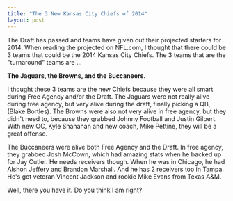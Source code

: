 ```yaml
---
title: "The 3 New Kansas City Chiefs of 2014"
layout: post
---
```


The Draft has passed and teams have given out their projected starters for 2014. When reading the projected on NFL.com, I thought that there could be 3 teams that could be the 2014 Kansas City Chiefs. The 3 teams that are the "turnaround" teams are ...

**The Jaguars, the Browns, and the Buccaneers.**

I thought these 3 teams are the new Chiefs because they were all smart during Free Agency and/or the Draft. The Jaguars were not really alive during free agency, but very alive during the draft, finally picking a QB, (Blake Bortles). The Browns were also not very alive in free agency, but they didn't need to, because they grabbed Johnny Football and Justin Gilbert. With new OC, Kyle Shanahan and new coach, Mike Pettine, they will be a great offense.

The Buccaneers were alive both Free Agency and the Draft. In free agency, they grabbed Josh McCown, which had amazing stats when he backed up for Jay Cutler. He needs receivers though. When he was in Chicago, he had Alshon Jeffery and Brandon Marshall. And he has 2 receivers too in Tampa. He's got veteran Vincent Jackson and rookie Mike Evans from Texas A&M.

Well, there you have it. Do you think I am right?
